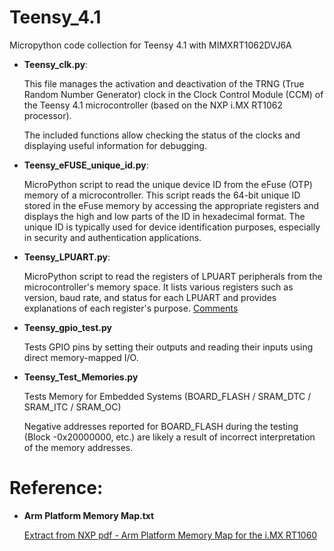 # Teensy_4.1
Micropython code collection for Teensy 4.1 with MIMXRT1062DVJ6A

- **Teensy_clk.py**: 
  
    This file manages the activation and deactivation of the TRNG (True Random Number Generator) clock in the Clock Control Module (CCM) of the Teensy 4.1 microcontroller        (based on the NXP i.MX RT1062 processor).
  
    The included functions allow checking the status of the clocks and displaying useful information for debugging.
  
- **Teensy_eFUSE_unique_id.py**:

    MicroPython script to read the unique device ID from the eFuse (OTP) memory of a microcontroller. This script reads the 64-bit unique ID stored in the eFuse memory by       accessing the appropriate registers and displays the high and low parts of the ID in hexadecimal format.
    The unique ID is typically used for device identification purposes, especially in security and authentication applications.

- **Teensy_LPUART.py**:
  
    MicroPython script to read the registers of LPUART peripherals from the microcontroller's memory space. It lists various registers such as version, baud rate, and status
    for each LPUART and provides explanations of each register's purpose. [Comments](https://github.com/MicroControleurMonde/Teensy_4.1/blob/main/Teesny_LUPART.md)
  
- **Teensy_gpio_test.py**
  
    Tests GPIO pins by setting their outputs and reading their inputs using direct memory-mapped I/O.
  
- **Teensy_Test_Memories.py**

    Tests Memory for Embedded Systems (BOARD_FLASH / SRAM_DTC / SRAM_ITC / SRAM_OC)

    Negative addresses reported for BOARD_FLASH during the testing (Block -0x20000000, etc.) are likely a result of  incorrect interpretation of the memory addresses.

  
# Reference:

- **Arm Platform Memory Map.txt**

    [Extract from NXP pdf - Arm Platform Memory Map for the i.MX RT1060](https://github.com/MicroControleurMonde/Teensy_4.1/blob/main/Arm%20Platform%20Memory%20Map.txt)
